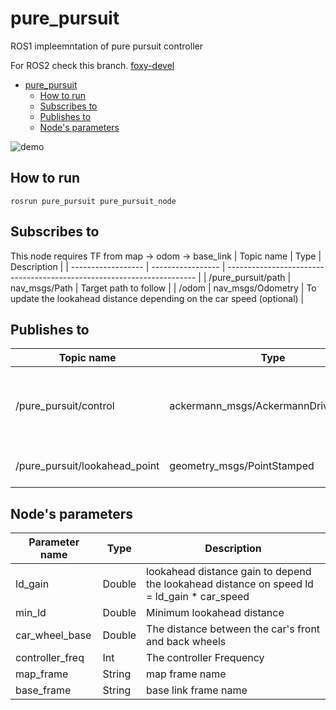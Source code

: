 # pure_pursuit
ROS1 impleemntation of pure pursuit controller

For ROS2 check this branch. [foxy-devel](https://github.com/HemaZ/pure_pursuit/tree/foxy-devel)

- [pure_pursuit](#pure_pursuit)
  - [How to run](#how-to-run)
  - [Subscribes to](#subscribes-to)
  - [Publishes to](#publishes-to)
  - [Node's parameters](#nodes-parameters)

![demo](demo.gif)

## How to run
`rosrun pure_pursuit pure_pursuit_node`

## Subscribes to
This node requires TF from map -> odom -> base_link
| Topic name         | Type              | Description                                                            |
| ------------------ | ----------------- | ---------------------------------------------------------------------- |
| /pure_pursuit/path | nav_msgs/Path     | Target path to follow                                                  |
| /odom              | nav_msgs/Odometry | To update the lookahead distance depending on the car speed (optional) |

## Publishes to

| Topic name                    | Type                                 | Description                                             |
| ----------------------------- | ------------------------------------ | ------------------------------------------------------- |
| /pure_pursuit/control         | ackermann_msgs/AckermannDriveStamped | Ackermann message contains the steering angle and speed |
| /pure_pursuit/lookahead_point | geometry_msgs/PointStamped           | Target Lookahead point                                  |

## Node's parameters

| Parameter name  | Type   | Description                                                                                |
| --------------- | ------ | ------------------------------------------------------------------------------------------ |
| ld_gain         | Double | lookahead distance gain to depend the lookahead distance on speed ld = ld_gain * car_speed |
| min_ld          | Double | Minimum lookahead distance                                                                 |
| car_wheel_base  | Double | The distance between the car's front and back wheels                                       |
| controller_freq | Int    | The controller Frequency                                                                   |
| map_frame       | String | map frame name                                                                             |
| base_frame      | String | base link frame name                                                                       |
